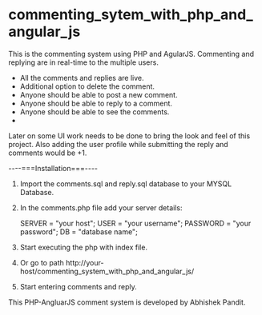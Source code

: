 # commenting_sytem_with_php_and_angular_js
This is the commenting system using PHP and AgularJS. Commenting and replying are in real-time to the multiple users.

* All the comments and replies are live.
* Additional option to delete the comment.
* Anyone should be able to post a new comment.
* Anyone should be able to reply to a comment.
* Anyone should be able to see the comments.
* 
Later on some UI work needs to be done to bring the look and feel of this project.
Also adding the user profile while submitting the reply and comments would be +1.

----===Installation===----

1. Import the comments.sql and reply.sql database to your MYSQL Database.

2. In the comments.php file add your server details: 

   SERVER = "your host"; USER = "your username"; PASSWORD = "your password"; DB = "database name";

3. Start executing the php with index file.

4. Or go to path http://your-host/commenting_system_with_php_and_angular_js/

5. Start entering comments and reply.


This PHP-AngluarJS comment system is developed by Abhishek Pandit. 
